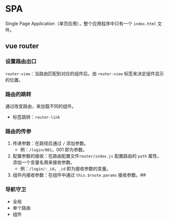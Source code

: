 # SPA

Single Page Application（单页应用），整个应用程序中只有一个 `index.html` 文件。

## vue router

### 设置路由出口

`router-view`：当路由匹配到对应的组件后，由 `router-view` 标签来决定组件显示的位置。

### 路由的跳转

通过改变路由，来加载不同的组件。

- 标签跳转：`router-link`

### 路由的传参

1. 传递参数：在路径后通过 `/` 添加参数。
   - 例：`/login/001`，001 即为参数。 
2. 配置参数的接收：在路由配置文件`router/index.js` 配置路由的 `path` 属性，添加一个变量名用来接收参数。
   - 例：`/login/:_id`，`_id` 即为接收参数的变量。
3. 组件内接收参数：在组件中通过  `this.$route.params` 接收参数。##

### 导航守卫

- 全局
- 单个路由
- 组件